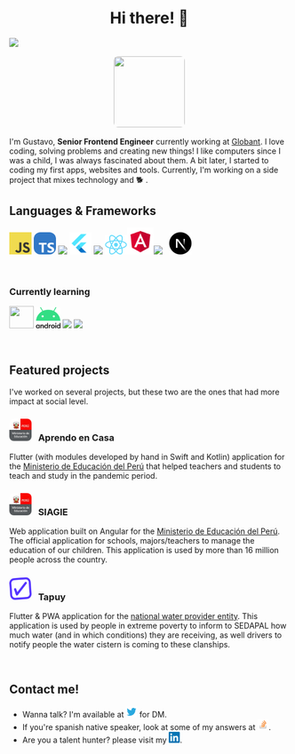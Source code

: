 <h1 align="center">Hi there! 👋</h1>

![](https://img.shields.io/github/stars/gugadev?style=social)

<p align="center" style="border-radius: 8px"><img src="https://images.weserv.nl/?url=avatars.githubusercontent.com/u/22750424?s=400&u=3051aff45692010804988725efb7bcfe6340ca49&v=4&w=300&fit=cover&mask=circle&maxage=7y" height="128" width="128" style="height: 128px; width: 128px; border-radius: 8px;" /></p>

I'm Gustavo, **Senior Frontend Engineer** currently working at [Globant](https://globant.com). I love coding, solving problems and creating new things! I like computers since I was a child, I was always fascinated about them. A bit later, I started to coding my first apps, websites and tools. Currently, I'm working on a side project that mixes technology and 🐕 .

## Languages & Frameworks

<img src="images/javascript.png" width="40" /> <img src="images/typescript.png" width="40" style="border-radius: 12px" /> <img src="https://cdn.worldvectorlogo.com/logos/java-4.svg" height="44" /> <img src="images/flutter.png" width="40" /> <img src="https://i.imgur.com/C3MdSQw.png" width="40"/> <img src="images/react.png" width="40" /><img src="images/angular.png" width="48" /><img src="https://cdn.worldvectorlogo.com/logos/nodejs-icon.svg" width="40" /> <img src="images/nextjs.png" width="40" style="margin-left: 8px" />

<br />

### Currently learning

<!-- <img src="images/svelte.png" width="36" /> <img src="images/vue.png" width="40" /> <img src="images/qwik.png" width="40" /> -->
<img src="https://cdn.worldvectorlogo.com/logos/kotlin-1.svg" width="44" height="40" /> <img src="images/android.png" width="44" /> <img src="https://cdn.worldvectorlogo.com/logos/c-1.svg" width="44" /> <img src="https://cdn.worldvectorlogo.com/logos/c.svg" width="44" />

<br />

## Featured projects

I've worked on several projects, but these two are
the ones that had more impact at social level.


<h3>
<img src="images/minedu.jpeg" width="40" style="border-radius: 8px;" />
<span style="margin-left: 8px;">Aprendo en Casa</span>
</h3>

Flutter (with modules developed by hand in Swift and Kotlin) application for the [Ministerio de Educación del Perú](https://www.gob.pe/minedu) that helped teachers and students to teach and study in the pandemic period.

<h3>
<img src="images/minedu.jpeg" width="40" style="border-radius: 8px;" />
<span style="margin-left: 8px;">SIAGIE</span>
</h3>

Web application built on Angular for the [Ministerio de Educación del Perú](https://www.gob.pe/minedu). The official application for schools, majors/teachers to manage the education of our children. This application is used by more than 16 million people across the country.

<h3>
<img src="images/tapuy.png" width="40" style="border-radius: 8px;" />
<span style="margin-left: 8px">Tapuy</span>
</h3>

Flutter & PWA application for the [national water provider entity](https://www.gob.pe/institucion/sedapal/institucional). This application is used by people in extreme poverty to inform to SEDAPAL how much water (and in which conditions) they are receiving, as well drivers to notify people the water cistern is coming to these clanships.

<br />

## Contact me!

- Wanna talk? I'm available at <a href="https://twitter.com/igugadev" target="_blank"><img src="images/twitter.png" width="20" /></a> for DM.
- If you're spanish native speaker, look at some of my answers at <a href="https://es.stackoverflow.com/users/26302/gugadev?tab=answers"  target="_blank"><img src="images/stackoverflow.png" width="20" /></a>.
- Are you a talent hunter? please visit my <a href="https://www.linkedin.com/in/gugadev/"  target="_blank"><img src="images/linkedin.png" width="20" /></a>.
